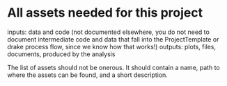 # All assets needed for this project

inputs: data and code (not documented elsewhere, you do not need to document intermediate code and data that fall into the ProjectTemplate or drake process flow, since we know how that works!)
outputs: plots, files, documents, produced by the analysis

The list of assets should not be onerous. It should contain a name, path to where the assets can be found, and a short description. 